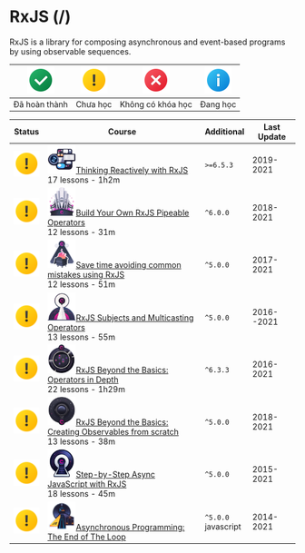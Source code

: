 # RxJS (/)

RxJS is a library for composing asynchronous and event-based programs by using observable sequences.

| ![icons8okpng](https://raw.githubusercontent.com/Zenfection/Image/master/2023/07/07-21-54-02-icons8-ok.png) | <img src="https://raw.githubusercontent.com/Zenfection/Image/master/2023/07/07-21-52-13-icons8-box_important.png" title="" alt="icons8boximportantpng" data-align="center"> | ![icons8cancelpng](https://raw.githubusercontent.com/Zenfection/Image/master/2023/07/07-21-52-16-icons8-cancel.png) | ![icons8infopng](https://raw.githubusercontent.com/Zenfection/Image/master/2023/07/07-21-56-51-icons8-info.png) |
|:-----------------------------------------------------------------------------------------------------------:| --------------------------------------------------------------------------------------------------------------------------------------------------------------------------- |:-------------------------------------------------------------------------------------------------------------------:| --------------------------------------------------------------------------------------------------------------- |
| Đã hoàn thành                                                                                               | Chưa học                                                                                                                                                                    | Không có khóa học                                                                                                   | Đang học                                                                                                        |

| Status                                                                                                                                                                      | Course                                                                                                                                                                                                                                                                                                                                                                      | Additional             | Last Update |
|:---------------------------------------------------------------------------------------------------------------------------------------------------------------------------:| --------------------------------------------------------------------------------------------------------------------------------------------------------------------------------------------------------------------------------------------------------------------------------------------------------------------------------------------------------------------------- | ---------------------- | ----------- |
| <img src="https://raw.githubusercontent.com/Zenfection/Image/master/2023/07/07-21-52-13-icons8-box_important.png" title="" alt="icons8boximportantpng" data-align="center"> | <img src="https://raw.githubusercontent.com/Zenfection/Image/master/2023/07/30-14-04-47-EGH_ThinkingRxJs.webp" title="" alt="EGH_ThinkingRxJs.webp" width="50">[Thinking Reactively with RxJS](https://egghead.io/courses/thinking-reactively-with-rxjs)<br>17 lessons - 1h2m                                                                                               | `>=6.5.3`              | 2019-2021   |
| <img src="https://raw.githubusercontent.com/Zenfection/Image/master/2023/07/07-21-52-13-icons8-box_important.png" title="" alt="icons8boximportantpng" data-align="center"> | <img src="https://raw.githubusercontent.com/Zenfection/Image/master/2023/07/30-14-04-52-EGH_RxJs_Pipeable.webp" title="" alt="EGH_RxJs_Pipeable.webp" width="50">[Build Your Own RxJS Pipeable Operators](https://egghead.io/courses/build-your-own-rxjs-pipeable-operators)<br>12 lessons - 31m                                                                            | `^6.0.0`               | 2018-2021   |
| <img src="https://raw.githubusercontent.com/Zenfection/Image/master/2023/07/07-21-52-13-icons8-box_important.png" title="" alt="icons8boximportantpng" data-align="center"> | <img src="https://raw.githubusercontent.com/Zenfection/Image/master/2023/07/30-14-04-55-EGH_RxJSMistakes_Final.webp" title="" alt="EGH_RxJSMistakes_Final.webp" width="50">[Save time avoiding common mistakes using RxJS](https://egghead.io/courses/save-time-avoiding-common-mistakes-using-rxjs)<br>12 lessons - 51m                                                    | `^5.0.0`               | 2017-2021   |
| <img src="https://raw.githubusercontent.com/Zenfection/Image/master/2023/07/07-21-52-13-icons8-box_important.png" title="" alt="icons8boximportantpng" data-align="center"> | <img src="https://raw.githubusercontent.com/Zenfection/Image/master/2023/07/30-14-04-57-EGH_RxJS_Multicasting_Final.webp" title="" alt="EGH_RxJS_Multicasting_Final.webp" width="50">[RxJS Subjects and Multicasting Operators](https://egghead.io/courses/rxjs-subjects-and-multicasting-operators)<br>13 lessons - 55m                                                    | `^5.0.0`               | 2016--2021  |
| <img src="https://raw.githubusercontent.com/Zenfection/Image/master/2023/07/07-21-52-13-icons8-box_important.png" title="" alt="icons8boximportantpng" data-align="center"> | <img src="https://raw.githubusercontent.com/Zenfection/Image/master/2023/07/30-14-05-00-EGH_IntroReactive_sq.webp" title="" alt="EGH_IntroReactive_sq.webp" width="50">[RxJS Beyond the Basics: Operators in Depth](https://egghead.io/courses/rxjs-beyond-the-basics-operators-in-depth)<br>22 lessons - 1h29m                                                             | `^6.3.3`               | 2016-2021   |
| <img src="https://raw.githubusercontent.com/Zenfection/Image/master/2023/07/07-21-52-13-icons8-box_important.png" title="" alt="icons8boximportantpng" data-align="center"> | <img src="https://raw.githubusercontent.com/Zenfection/Image/master/2023/07/30-14-24-28-rxjs-observables-from-scratch-square.webp" title="" alt="rxjs-observables-from-scratch-square.webp" width="50">[RxJS Beyond the Basics: Creating Observables from scratch](https://egghead.io/courses/rxjs-beyond-the-basics-creating-observables-from-scratch)<br>13 lessons - 38m | `^5.0.0`               | 2018-2021   |
| <img src="https://raw.githubusercontent.com/Zenfection/Image/master/2023/07/07-21-52-13-icons8-box_important.png" title="" alt="icons8boximportantpng" data-align="center"> | <img src="https://raw.githubusercontent.com/Zenfection/Image/master/2023/07/30-14-05-03-EGH_RxJSStepbyStep_Final.webp" title="" alt="EGH_RxJSStepbyStep_Final.webp" width="50">[Step-by-Step Async JavaScript with RxJS](https://egghead.io/courses/step-by-step-async-javascript-with-rxjs)<br>18 lessons - 45m                                                            | `^5.0.0`               | 2015-2021   |
| <img src="https://raw.githubusercontent.com/Zenfection/Image/master/2023/07/07-21-52-13-icons8-box_important.png" title="" alt="icons8boximportantpng" data-align="center"> | <img src="https://raw.githubusercontent.com/Zenfection/Image/master/2023/07/30-14-10-14-EGH_Asyncintro_Final.webp" title="" alt="EGH_Asyncintro_Final.webp" width="50">[Asynchronous Programming: The End of The Loop](https://egghead.io/courses/asynchronous-programming-the-end-of-the-loop)<br>                                                                         | `^5.0.0`<br>javascript | 2014-2021   |

